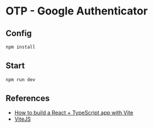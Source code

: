 # OTP - Google Authenticator

## Config

```sh
npm install
```

## Start

```sh
npm run dev
```

## References

- [How to build a React + TypeScript app with Vite](https://blog.logrocket.com/build-react-typescript-app-vite/)
- [ViteJS](https://vitejs.dev/)
